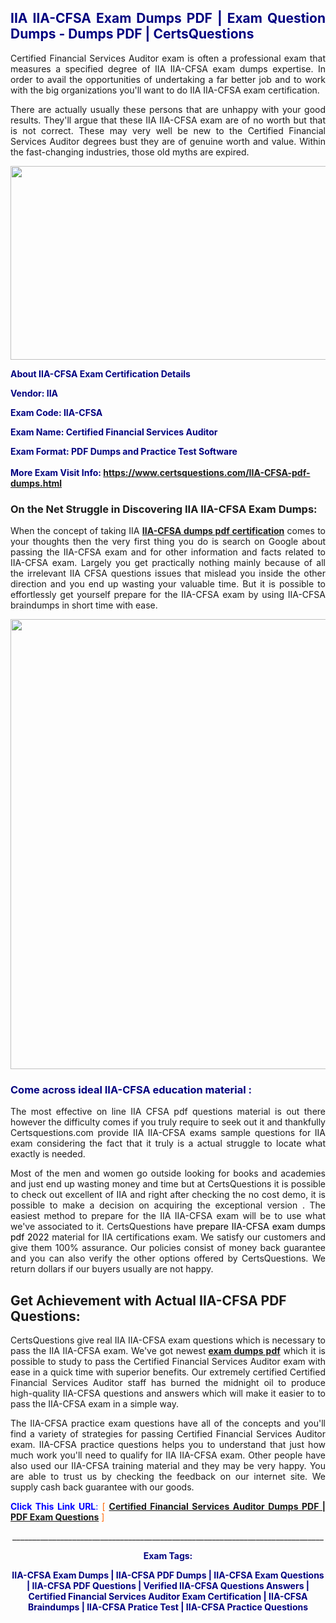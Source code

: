 <h2 style="text-align: justify;"><span style="color: #000080;">IIA IIA-CFSA Exam Dumps PDF | Exam Question Dumps - Dumps PDF | CertsQuestions</span></h2>
<p style="text-align: justify;">Certified Financial Services Auditor exam is often a professional exam that measures a specified degree of IIA  IIA-CFSA exam dumps expertise. In order to avail the opportunities of undertaking a far better job and to work with the big organizations you'll want to do IIA IIA-CFSA exam certification.</p>
<p style="text-align: justify;">There are actually usually these persons that are unhappy with your good results. They'll argue that these IIA  IIA-CFSA exam are of no worth but that is not correct. These may very well be new to the Certified Financial Services Auditor degrees bust they are of genuine worth and value. Within the fast-changing industries, those old myths are expired.</p>
<p><img style="display: block; margin-left: auto; margin-right: auto;" src="https://i.imgur.com/eaP4ae9.png" width="840" height="310" /></p>
<p><span style="color: #000080;"><strong>About IIA-CFSA Exam Certification Details</strong></span></p>
<p><span style="color: #000080;"><strong>Vendor: IIA<br /></strong></span></p>
<p><span style="color: #000080;"><strong>Exam Code: IIA-CFSA</strong></span></p>
<p><span style="color: #000080;"><strong>Exam Name: Certified Financial Services Auditor</strong></span></p>
<p><span style="color: #000080;"><strong>Exam Format: PDF Dumps and Practice Test Software<br /><br />More Exam Visit Info: <span style="color: #ff6600;"><a href="https://www.certsquestions.com/IIA-CFSA-pdf-dumps.html">https://www.certsquestions.com/IIA-CFSA-pdf-dumps.html</a></span></strong></span></p>
<h3>On the Net Struggle in Discovering IIA IIA-CFSA Exam Dumps:</h3>
<p style="text-align: justify;">When the concept of taking IIA <a href="https://www.certsquestions.com/IIA-CFSA-pdf-dumps.html"><strong> IIA-CFSA dumps pdf certification</strong></a> comes to your thoughts then the very first thing you do is search on Google about passing the IIA-CFSA exam and for other information and facts related to IIA-CFSA exam. Largely you get practically nothing mainly because of all the irrelevant IIA CFSA questions issues that mislead you inside the other direction and you end up wasting your valuable time. But it is possible to effortlessly get yourself prepare for the IIA-CFSA exam by using IIA-CFSA braindumps in short time with ease.</p>
<p><a href="https://www.certsquestions.com/IIA-CFSA-pdf-dumps.html"><img style="display: block; margin-left: auto; margin-right: auto;" src="https://i.imgur.com/pxhoKQ2.png" width="720" /></a></p>
<h3><span style="color: #000080;">Come across ideal  IIA-CFSA education material :</span></h3>
<p style="text-align: justify;">The most effective on line IIA CFSA pdf questions material is out there however the difficulty comes if you truly require to seek out it and thankfully Certsquestions.com provide IIA IIA-CFSA exams sample questions for IIA  exam considering the fact that it truly is a actual struggle to locate what exactly is needed.</p>
<p style="text-align: justify;">Most of the men and women go outside looking for books and academies and just end up wasting money and time but at CertsQuestions it is possible to check out excellent of IIA  and right after checking the no cost demo, it is possible to make a decision on acquiring the exceptional version . The easiest method to prepare for the IIA IIA-CFSA exam will be to use what we've associated to it. CertsQuestions have <span style="color: #000000;">prepare IIA-CFSA exam dumps pdf 2022</span> material for IIA certifications exam. We satisfy our customers and give them 100% assurance. Our policies consist of money back guarantee and you can also verify the other options offered by CertsQuestions. We return dollars if our buyers usually are not happy.</p>
<h2>Get Achievement with Actual IIA-CFSA PDF Questions:</h2>
<p style="text-align: justify;">CertsQuestions give real IIA IIA-CFSA exam questions which is necessary to pass the IIA  IIA-CFSA exam. We've got newest<strong>&nbsp;<a href="https://www.certsquestions.com/">exam dumps pdf</a></strong>&nbsp;which it is possible to study to pass the Certified Financial Services Auditor exam with ease in a quick time with superior benefits. Our extremely certified Certified Financial Services Auditor staff has burned the midnight oil to produce high-quality IIA-CFSA questions and answers which will make it easier to to pass the IIA-CFSA exam in a simple way.</p>
<p style="text-align: justify;">The IIA-CFSA practice exam questions have all of the concepts and you'll find a variety of strategies for passing Certified Financial Services Auditor exam. IIA-CFSA practice questions helps you to understand that just how much work you'll need to qualify for IIA  IIA-CFSA exam. Other people have also used our IIA-CFSA training material and they may be very happy. You are able to trust us by checking the feedback on our internet site. We supply cash back guarantee with our goods.</p>
<p style="text-align: justify;"><span style="color: #0000ff;"><strong>Click This Link URL</strong>:</span> <span style="color: #ff6600;">[ <strong><a href="https://www.certsquestions.com/certified-financial-services-auditor-certification.html">Certified Financial Services Auditor Dumps PDF | PDF Exam Questions</a></strong> ]</span></p>
<p style="text-align: center;">______________________________________________________________________________</p>
<p style="text-align: center;"><span style="color: #000080;"><strong>Exam Tags:</strong></span></p>
<p style="text-align: center;"><span style="color: #000080;"><strong>IIA-CFSA Exam Dumps | IIA-CFSA PDF Dumps | IIA-CFSA Exam Questions | IIA-CFSA PDF Questions | Verified IIA-CFSA Questions Answers | Certified Financial Services Auditor Exam Certification | IIA-CFSA Braindumps | IIA-CFSA Pratice Test | IIA-CFSA Practice Questions</strong></span></p>
